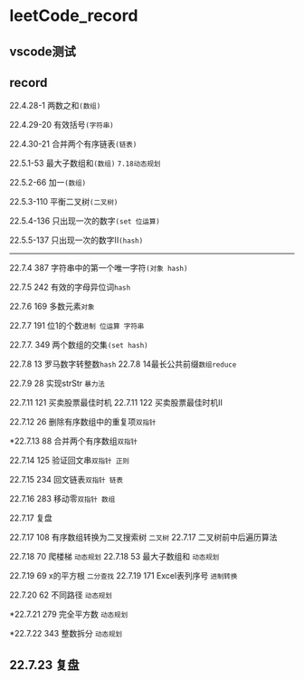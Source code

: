 # leetCode_record

## vscode测试

## record

22.4.28-1  两数之和`(数组)`

22.4.29-20 有效括号`(字符串)`

22.4.30-21 合并两个有序链表`(链表)`

22.5.1-53  最大子数组和`(数组)` `7.18动态规划`

22.5.2-66  加一`(数组)`

22.5.3-110 平衡二叉树`(二叉树)`

22.5.4-136 只出现一次的数字`(set 位运算)`

22.5.5-137 只出现一次的数字II`(hash)`


---
22.7.4 387 字符串中的第一个唯一字符`(对象 hash)`

22.7.5 242 有效的字母异位词`hash`

22.7.6 169 多数元素`对象`

22.7.7 191 位1的个数`进制 位运算 字符串` 

22.7.7. 349 两个数组的交集`(set hash)`

22.7.8 13 罗马数字转整数`hash`
22.7.8 14最长公共前缀`数组reduce`

22.7.9 28 实现strStr `暴力法`

22.7.11 121 买卖股票最佳时机
22.7.11 122 买卖股票最佳时机II

22.7.12 26 删除有序数组中的重复项`双指针`

*22.7.13 88 合并两个有序数组`双指针`

22.7.14 125 验证回文串`双指针 正则 `

22.7.15 234 回文链表`双指针 链表`

22.7.16 283 移动零`双指针 数组`

22.7.17 复盘

22.7.17 108 有序数组转换为二叉搜索树 `二叉树`
22.7.17 二叉树前中后遍历算法

22.7.18 70 爬楼梯 `动态规划`
22.7.18 53 最大子数组和 `动态规划`

22.7.19 69 x的平方根 `二分查找`
22.7.19 171 Excel表列序号 `进制转换`

22.7.20 62 不同路径 `动态规划`

*22.7.21 279 完全平方数 `动态规划`

*22.7.22 343 整数拆分 `动态规划`

22.7.23 复盘
---
